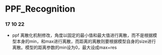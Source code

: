 # PPF_Recognition



### 17 10 22

- ppf 离散化机制修改，角度以固定的最小值和最大值进行离散，而不是根据模型本身的min，和max进行离散，而距离的离散则要根据模型自身的size进行离散。模型的距离参数的min设为0，最大设成max+res